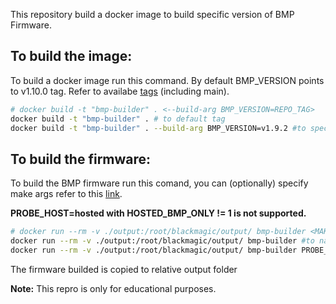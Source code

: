 This repository build a docker image to build specific version of BMP Firmware.

## To build the image:
To build a docker image run this command. By default BMP_VERSION points to v1.10.0 tag.
Refer to availabe [tags](https://github.com/blackmagic-debug/blackmagic/tags) (including
main).

```bash
# docker build -t "bmp-builder" . <--build-arg BMP_VERSION=REPO_TAG>
docker build -t "bmp-builder" . # to default tag
docker build -t "bmp-builder" . --build-arg BMP_VERSION=v1.9.2 #to specific tag
```

## To build the firmware:

To build the BMP firmware run this comand, you can (optionally) specify make args
refer to this [link](https://black-magic.org/hacking/hacking.html).

**PROBE_HOST=hosted with HOSTED_BMP_ONLY != 1 is not supported.**

```bash
# docker run --rm -v ./output:/root/blackmagic/output/ bmp-builder <MAKE ARGS>
docker run --rm -v ./output:/root/blackmagic/output/ bmp-builder #to native build
docker run --rm -v ./output:/root/blackmagic/output/ bmp-builder PROBE_HOST=launchpad-icdi #to specific platform
```

The firmware builded is copied to relative output folder

**Note:** This repro is only for educational purposes.
